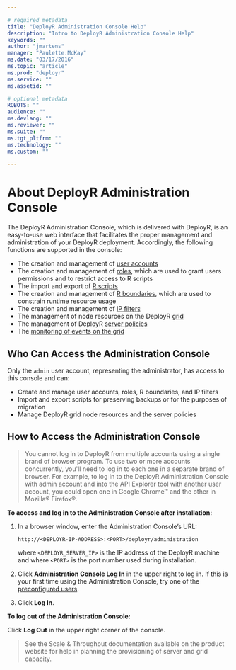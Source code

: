 ```yaml
---

# required metadata
title: "DeployR Administration Console Help"
description: "Intro to DeployR Administration Console Help"
keywords: ""
author: "jmartens"
manager: "Paulette.McKay"
ms.date: "03/17/2016"
ms.topic: "article"
ms.prod: "deployr"
ms.service: ""
ms.assetid: ""

# optional metadata
ROBOTS: ""
audience: ""
ms.devlang: ""
ms.reviewer: ""
ms.suite: ""
ms.tgt_pltfrm: ""
ms.technology: ""
ms.custom: ""

---
```


# About DeployR Administration Console

The DeployR Administration Console, which is delivered with DeployR, is an easy-to-use web interface that facilitates the proper management and administration of your DeployR deployment. Accordingly, the following functions are supported in the console:

-   The creation and management of [user accounts](user-intro.htm)
-   The creation and management of [roles](role-intro.htm), which are used to grant users permissions and to restrict access to R scripts
-   The import and export of [R scripts](script-intro.htm)
-   The creation and management of [R boundaries](boundaries-intro.htm), which are used to constrain runtime resource usage
-   The creation and management of [IP filters](filter-intro.htm)
-   The management of node resources on the DeployR [grid](node-grid-intro.htm)
-   The management of DeployR [server policies](policies-intro.htm)
-   The [monitoring of events on the grid](tasks-intro.htm)

## Who Can Access the Administration Console

Only the `admin` user account, representing the administrator, has access to this console and can:

- Create and manage user accounts, roles, R boundaries, and IP filters
- Import and export scripts for preserving backups or for the purposes of migration
- Manage DeployR grid node resources and the server policies

## How to Access the Administration Console

>You cannot log in to DeployR from multiple accounts using a single brand of browser program. To use two or more accounts concurrently, you'll need to log in to each one in a separate brand of browser. For example, to log in to the DeployR Administration Console with admin account and into the API Explorer tool with another user account, you could open one in Google Chrome™ and the other in Mozilla® Firefox®.

**To access and log in to the Administration Console after installation:**

1.  In a browser window, enter the Administration Console’s URL:

		http://<DEPLOYR-IP-ADDRESS>:<PORT>/deployr/administration

	where `<DEPLOYR_SERVER_IP>` is the IP address of the DeployR machine and where `<PORT>` is the port number used during installation. 

2.  Click **Administration Console Log In** in the upper right to log in.  If this is your first time using the Administration Console, try one of the [preconfigured users](https://deployr.revolutionanalytics.com/documents/help/admin-console/Content/Topics/user-defaults.htm).

3. Click **Log In**.

**To log out of the Administration Console:**

Click **Log Out** in the upper right corner of the console.
 
>See the Scale & Throughput documentation available on the product website for help in planning the provisioning of server and grid capacity.
